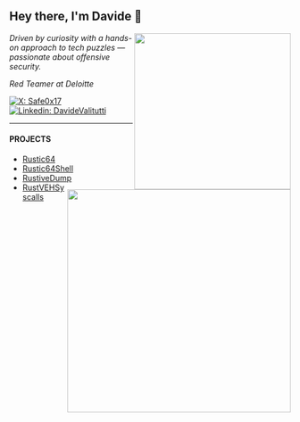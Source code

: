 ## Hey there, I'm Davide 👋

<img align="right" src="https://github-readme-stats.vercel.app/api/top-langs/?username=safedv&layout=compact&show_icons=true&theme=dracula" width="280" />

<p><em>
   Driven by curiosity with a hands-on approach to tech puzzles — passionate about offensive security.<br>
</em></p>

<p><em>Red Teamer at Deloitte 
</em></p>

[![X: Safe0x17](https://img.shields.io/twitter/follow/safe0x17?style=social&label=safe0x17)](https://x.com/safe0x17)
[![Linkedin: DavideValitutti](https://img.shields.io/badge/-davidevalitutti-blue?style=flat-square&logo=Linkedin&logoColor=white&link=https://www.linkedin.com/in/davide-valitutti/)](https://www.linkedin.com/in/davide-valitutti/)

---

<img align='right' src="https://github-readme-stats-sigma-five.vercel.app/api?username=safedv&show_icons=true&theme=dracula" width="400">

<h4>PROJECTS</h4>

- <a href="https://github.com/safedv/Rustic64" > Rustic64</a>
- <a href="https://github.com/safedv/Rustic64Shell" > Rustic64Shell</a>
- <a href="https://github.com/safedv/RustiveDump" > RustiveDump</a>
- <a href="https://github.com/safedv/RustVEHSyscalls" > RustVEHSyscalls</a>
